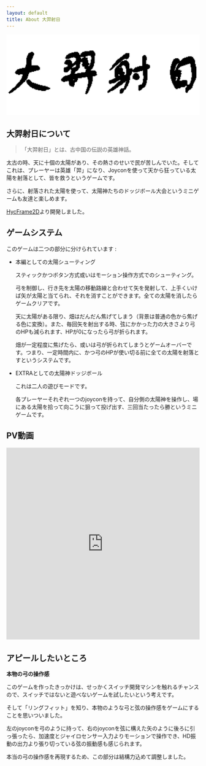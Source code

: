 ```yaml
---
layout: default
title: About 大羿射日
---
```


![SUNSHOOT_logo](../../assets/sun_shoot_logo.png)
## 大羿射日について

>「大羿射日」とは、古中国の伝説の英雄神話。

太古の時、天に十個の太陽があり、その熱さのせいで民が苦しんでいた。そしてこれは、プレーヤーは英雄「羿」になり、Joyconを使って天から狂っている太陽を射落として、皆を救うというゲームです。

さらに、射落された太陽を使って、太陽神たちのドッジボール大会というミニゲームも友達と楽しめます。

[HycFrame2D](hycframe2d_jp.md)より開発しました。

## ゲームシステム

このゲームは二つの部分に分けられています :

- 本編としての太陽シューティング

    スティックかつボタン方式或いはモーション操作方式でのシューティング。
    
    弓を制御し、行き先を太陽の移動路線と合わせて矢を発射して、上手くいけば矢が太陽と当てられ、それを消すことができます。全ての太陽を消したらゲームクリアです。
    
    天に太陽がある限り、畑はだんだん焦げてしまう（背景は普通の色から焦げる色に変換）。また、毎回矢を射出する時、弦にかかった力の大きさより弓のHPも減られます、HPが0になったら弓が折られます。
    
    畑が一定程度に焦げたら、或いは弓が折られてしまうとゲームオーバーです。つまり、一定時間内に、かつ弓のHPが使い切る前に全ての太陽を射落とすというシステムです。

- EXTRAとしての太陽神ドッジボール

    これは二人の遊びモードです。
    
    各プレーヤーそれぞれ一つのjoyconを持って、自分側の太陽神を操作し、場にある太陽を拾って向こうに狙って投げ出す、三回当たったら勝というミニゲームです。

## PV動画

<iframe width="100%" height="500" src="https://www.youtube.com/embed/prv0hxfCRGs" title="YouTube video player" frameborder="0" allow="accelerometer; autoplay; clipboard-write; encrypted-media; gyroscope; picture-in-picture" allowfullscreen></iframe>

## アピールしたいところ

**本物の弓の操作感**

このゲームを作ったきっかけは、せっかくスイッチ開発マシンを触れるチャンスので、スイッチではないと遊べないゲームを試したいという考えです。

そして「リングフィット」を知り、本物のような弓と弦の操作感をゲームにすることを思いついました。

左のjoyconを弓のように持って、右のjoyconを弦に構えた矢のように後ろに引っ張ったら、加速度とジャイロセンサー入力よりモーションで操作でき、HD振動の出力より張り切っている弦の振動感も感じられます。

本当の弓の操作感を再現するため、この部分は結構力込めて調整しました。